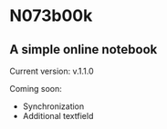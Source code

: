 # N073b00k
## A simple online notebook

Current version: v.1.1.0

Coming soon:
- Synchronization
- Additional textfield
